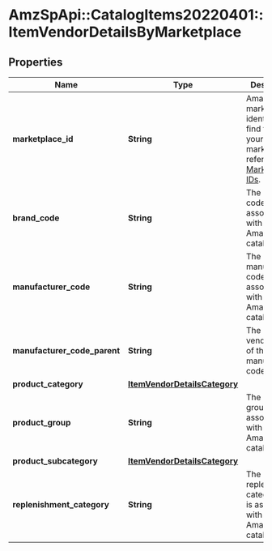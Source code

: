 # AmzSpApi::CatalogItems20220401::ItemVendorDetailsByMarketplace

## Properties
Name | Type | Description | Notes
------------ | ------------- | ------------- | -------------
**marketplace_id** | **String** | Amazon marketplace identifier. To find the ID for your marketplace, refer to [Marketplace IDs](https://developer-docs.amazon.com/sp-api/docs/marketplace-ids). | 
**brand_code** | **String** | The brand code that is associated with an Amazon catalog item. | [optional] 
**manufacturer_code** | **String** | The manufacturer code that is associated with an Amazon catalog item. | [optional] 
**manufacturer_code_parent** | **String** | The parent vendor code of the manufacturer code. | [optional] 
**product_category** | [**ItemVendorDetailsCategory**](ItemVendorDetailsCategory.md) |  | [optional] 
**product_group** | **String** | The product group that is associated with an Amazon catalog item. | [optional] 
**product_subcategory** | [**ItemVendorDetailsCategory**](ItemVendorDetailsCategory.md) |  | [optional] 
**replenishment_category** | **String** | The replenishment category that is associated with an Amazon catalog item. | [optional] 

